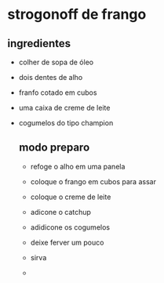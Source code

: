 # strogonoff de frango

## ingredientes

- colher de sopa de óleo

- dois dentes de alho

- franfo cotado em cubos

- uma caixa de creme de leite

- cogumelos do tipo champion
  
  ## modo preparo
  
  - refoge o alho em uma panela
  
  - coloque o frango em cubos para assar
  
  - coloque o creme de leite
  
  - adicone o catchup
  
  - adidicone os cogumelos
  
  - deixe ferver um pouco
  
  - sirva
  
  - 
